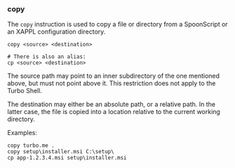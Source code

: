 ### copy

The `copy` instruction is used to copy a file or directory from a SpoonScript or an XAPPL configuration directory.

```
copy <source> <destination>

# There is also an alias:
cp <source> <destination>
```

The source path may point to an inner subdirectory of the one mentioned above, but must not point above it. This restriction does not apply to the Turbo Shell.

The destination may either be an absolute path, or a relative path. In the latter case, the file is copied into a location relative to the current working directory.

Examples:
```
copy turbo.me .
copy setup\installer.msi C:\setup\
cp app-1.2.3.4.msi setup\installer.msi
```

